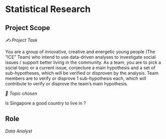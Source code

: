 # Statistical Research 

## Project Scope 

<i> ✍️ Project Task </i> 

You are a group of innovative, creative and energetic young people (The “ICE” Team) who intend to use data-driven analyses to investigate social issues / support better living in the community. As a team, you are to pick a social topic or a current issue, conjecture a main hypothesis and a set of sub-hypotheses, which will be verified or disproven by the analysis. Team members are to verify or disprove 1 sub-hypothesis each, which will contribute to verify or disprove the team’s main hypothesis.

<i> 📝 Topic chosen </i>

Is Singapore a good country to live in ?

## Role 
<i> Data Analyst </i>
